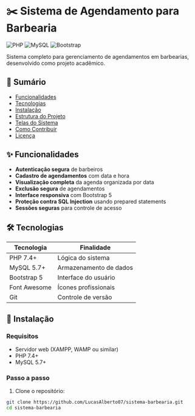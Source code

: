 # ✂️ Sistema de Agendamento para Barbearia

![PHP](https://img.shields.io/badge/PHP-8.x-777BB4?logo=php)
![MySQL](https://img.shields.io/badge/MySQL-5.7+-4479A1?logo=mysql)
![Bootstrap](https://img.shields.io/badge/Bootstrap-5.3-7952B3?logo=bootstrap)

Sistema completo para gerenciamento de agendamentos em barbearias, desenvolvido como projeto acadêmico.

## 📌 Sumário

- [Funcionalidades](#-funcionalidades)
- [Tecnologias](#-tecnologias)
- [Instalação](#-instalação)
- [Estrutura do Projeto](#-estrutura-do-projeto)
- [Telas do Sistema](#-telas-do-sistema)
- [Como Contribuir](#-como-contribuir)
- [Licença](#-licença)

## ✨ Funcionalidades

- **Autenticação segura** de barbeiros
- **Cadastro de agendamentos** com data e hora
- **Visualização completa** da agenda organizada por data
- **Exclusão segura** de agendamentos
- **Interface responsiva** com Bootstrap 5
- **Proteção contra SQL Injection** usando prepared statements
- **Sessões seguras** para controle de acesso

## 🛠️ Tecnologias

| Tecnologia | Finalidade |
|------------|------------|
| PHP 7.4+ | Lógica do sistema |
| MySQL 5.7+ | Armazenamento de dados |
| Bootstrap 5 | Interface do usuário |
| Font Awesome | Ícones profissionais |
| Git | Controle de versão |

## 🚀 Instalação

### Requisitos
- Servidor web (XAMPP, WAMP ou similar)
- PHP 7.4+
- MySQL 5.7+

### Passo a passo
1. Clone o repositório:
```bash
git clone https://github.com/LucasAlberto07/sistema-barbearia.git
cd sistema-barbearia
